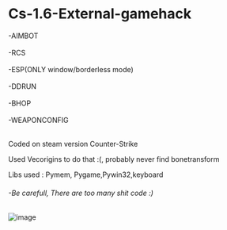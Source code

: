 # Cs-1.6-External-gamehack
-AIMBOT<br><br>
-RCS <br><br>
-ESP(ONLY window/borderless mode)<br><br>
-DDRUN<br><br>
-BHOP<br><br>
-WEAPONCONFIG<br><br>


Coded on steam version Counter-Strike

Used Vecorigins to do that :(, probably never find bonetransform 

Libs used : Pymem, Pygame,Pywin32,keyboard

###### -Be carefull, There are too many shit code :)
![image](https://user-images.githubusercontent.com/122759684/212586680-bafab421-da90-4cb0-8179-27188b489fe1.png)


